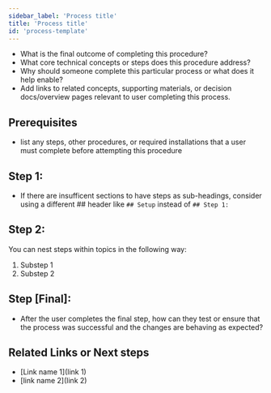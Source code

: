 ```yaml
---
sidebar_label: 'Process title'
title: 'Process title'
id: 'process-template'
---
```


<!-- Example doc astro/first-dag-github-actions -->

- What is the final outcome of completing this procedure?
- What core technical concepts or steps does this procedure address?
- Why should someone complete this particular process or what does it help enable?
- Add links to related concepts, supporting materials, or decision docs/overview pages relevant to user completing this process.

## Prerequisites
- list any steps, other procedures, or required installations that a user must complete before attempting this procedure

## Step 1:

- If there are insufficent sections to have steps as sub-headings, consider using a different ## header like `## Setup` instead of `## Step 1:`

## Step 2:
You can nest steps within topics in the following way:

1. Substep 1
2. Substep 2

## Step [Final]:
- After the user completes the final step, how can they test or ensure that the process was successful and the changes are behaving as expected?

## Related Links or Next steps
- [Link name 1](link 1)
- [link name 2](link 2)